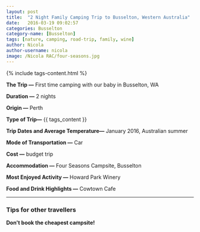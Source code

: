 ```yaml
---
layout: post
title:  "2 Night Family Camping Trip to Busselton, Western Australia"
date:   2016-03-19 09:02:57
categories: Busselton
category-name: [Busselton]
tags: [nature, camping, road-trip, family, wine]
author: Nicola
author-username: nicola
image: /Nicola RAC/four-seasons.jpg
---
```


{% include tags-content.html %}

**The Trip &mdash;** First time camping with our baby in Busselton, WA

**Duration &mdash;** 2 nights

**Origin &mdash;** Perth

**Type of Trip&mdash;** {{ tags_content }}

**Trip Dates and Average Temperature&mdash;** January 2016, Australian summer

**Mode of Transportation &mdash;** Car

**Cost &mdash;** budget trip

**Accommodation &mdash;** Four Seasons Campsite, Busselton

**Most Enjoyed Activity &mdash;** Howard Park Winery

**Food and Drink Highlights &mdash;** Cowtown Cafe  


<hr />


### Tips for other travellers
**Don't book the cheapest campsite!**  
